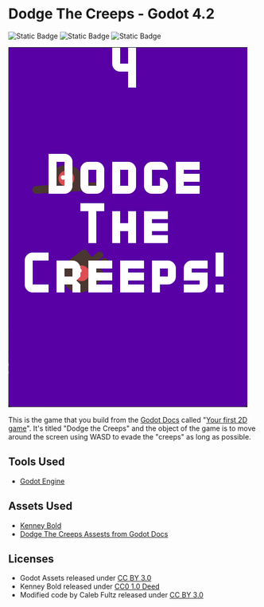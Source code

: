 # Dodge The Creeps - Godot 4.2

![Static Badge](https://img.shields.io/badge/Godot_Engine-4.2.1-green) ![Static Badge](https://img.shields.io/badge/Kenney_Assets-Fonts-red) ![Static Badge](https://img.shields.io/badge/Coded_by-cfultz-purple)

![Screenshot](screenshot.png)

This is the game that you build from the [Godot Docs](https://docs.godotengine.org) called "[Your first 2D game](https://docs.godotengine.org/en/stable/getting_started/first_2d_game/index.html)". It's titled "Dodge the Creeps" and the object of the game is to move around the screen using WASD to evade the "creeps" as long as possible. 

## Tools Used

- [Godot Engine](https://godotengine.org)

## Assets Used

- [Kenney Bold](https://www.kenney.nl/assets/kenney-fonts)
- [Dodge The Creeps Assests from Godot Docs](https://github.com/godotengine/godot-docs-project-starters/releases/download/latest-4.x/dodge_the_creeps_2d_assets.zip)

## Licenses

- Godot Assets released under [CC BY 3.0](https://creativecommons.org/licenses/by/3.0/)
- Kenney Bold released under [CC0 1.0 Deed](https://creativecommons.org/publicdomain/zero/1.0/)
- Modified code by Caleb Fultz released under [CC BY 3.0](https://creativecommons.org/licenses/by/3.0/)
